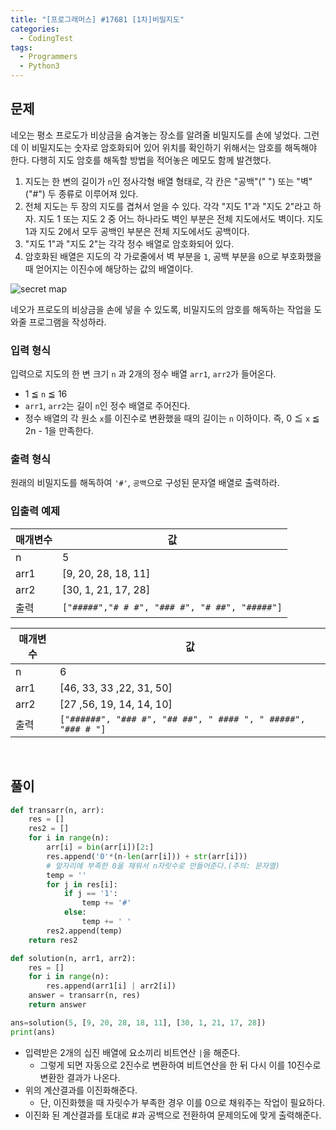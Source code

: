 ```yaml
---
title: "[프로그래머스] #17681 [1차]비밀지도"
categories:	
  - CodingTest  
tags:
  - Programmers  
  - Python3
---
```


## 문제

네오는 평소 프로도가 비상금을 숨겨놓는 장소를 알려줄 비밀지도를 손에 넣었다. 그런데 이 비밀지도는 숫자로 암호화되어 있어 위치를 확인하기 위해서는 암호를 해독해야 한다. 다행히 지도 암호를 해독할 방법을 적어놓은 메모도 함께 발견했다.

1. 지도는 한 변의 길이가 `n`인 정사각형 배열 형태로, 각 칸은 "공백"(" ") 또는 "벽"("#") 두 종류로 이루어져 있다.
2. 전체 지도는 두 장의 지도를 겹쳐서 얻을 수 있다. 각각 "지도 1"과 "지도 2"라고 하자. 지도 1 또는 지도 2 중 어느 하나라도 벽인 부분은 전체 지도에서도 벽이다. 지도 1과 지도 2에서 모두 공백인 부분은 전체 지도에서도 공백이다.
3. "지도 1"과 "지도 2"는 각각 정수 배열로 암호화되어 있다.
4. 암호화된 배열은 지도의 각 가로줄에서 벽 부분을 `1`, 공백 부분을 `0`으로 부호화했을 때 얻어지는 이진수에 해당하는 값의 배열이다.

![secret map](http://t1.kakaocdn.net/welcome2018/secret8.png)

네오가 프로도의 비상금을 손에 넣을 수 있도록, 비밀지도의 암호를 해독하는 작업을 도와줄 프로그램을 작성하라.

### 입력 형식

입력으로 지도의 한 변 크기 `n` 과 2개의 정수 배열 `arr1`, `arr2`가 들어온다.

- 1 ≦ `n` ≦ 16
- `arr1`, `arr2`는 길이 `n`인 정수 배열로 주어진다.
- 정수 배열의 각 원소 `x`를 이진수로 변환했을 때의 길이는 `n` 이하이다. 즉, 0 ≦ `x` ≦ 2n - 1을 만족한다.

### 출력 형식

원래의 비밀지도를 해독하여 `'#'`, `공백`으로 구성된 문자열 배열로 출력하라.

### 입출력 예제

| 매개변수 | 값                                            |
| -------- | --------------------------------------------- |
| n        | 5                                             |
| arr1     | [9, 20, 28, 18, 11]                           |
| arr2     | [30, 1, 21, 17, 28]                           |
| 출력     | `["#####","# # #", "### #", "# ##", "#####"]` |

| 매개변수 | 값                                                           |
| -------- | ------------------------------------------------------------ |
| n        | 6                                                            |
| arr1     | [46, 33, 33 ,22, 31, 50]                                     |
| arr2     | [27 ,56, 19, 14, 14, 10]                                     |
| 출력     | `["######", "### #", "## ##", " #### ", " #####", "### # "]` |

<br>

## 풀이

```python
def transarr(n, arr):
    res = []
    res2 = []
    for i in range(n):
        arr[i] = bin(arr[i])[2:]
        res.append('0'*(n-len(arr[i])) + str(arr[i])) 
        # 앞자리에 부족한 0을 채워서 n자릿수로 만들어준다.(주의: 문자열)
        temp = ''
        for j in res[i]:
            if j == '1':
                temp += '#'
            else:
                temp += ' '
        res2.append(temp)
    return res2

def solution(n, arr1, arr2):
    res = []
    for i in range(n):
        res.append(arr1[i] | arr2[i])
    answer = transarr(n, res)
    return answer

ans=solution(5, [9, 20, 28, 18, 11], [30, 1, 21, 17, 28])
print(ans)
```

- 입력받은 2개의 십진 배열에 요소끼리 비트연산 `|`을 해준다.
  - 그렇게 되면 자동으로 2진수로 변환하여 비트연산을 한 뒤 다시 이를 10진수로 변환한 결과가 나온다.
- 위의 계산결과를 이진화해준다.
  - 단, 이진화했을 때 자릿수가 부족한 경우 이를 0으로 채워주는 작업이 필요하다.
- 이진화 된 계산결과를 토대로 #과 공백으로 전환하여 문제의도에 맞게 출력해준다.